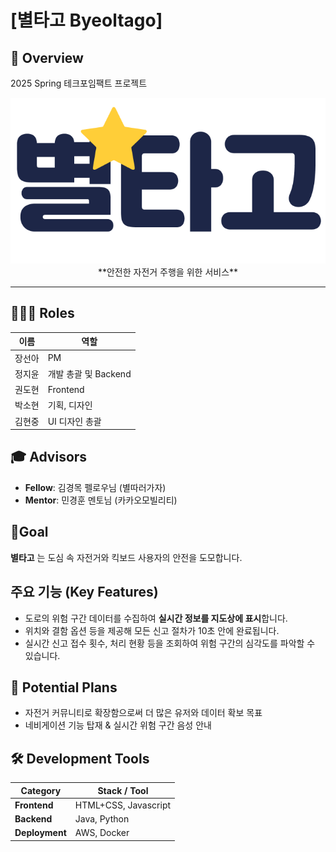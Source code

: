 # [별타고 Byeoltago]
 ## 📌 Overview
 2025 Spring 테크포임팩트 프로젝트
 <p align="center">
<img width="586" alt="별타고 로고" src="./frontend/imgs/logo.png" />
**안전한 자전거 주행을 위한 서비스**  

---
## 🧑‍🤝‍🧑 Roles 
 | 이름   | 역할     |
| ------ | -------- |
| 장선아 | PM       | 
| 정지윤 | 개발 총괄 및 Backend   | 
| 권도현 | Frontend | 
| 박소현 | 기획, 디자인  |
| 김현중 | UI 디자인 총괄   | 

## 🎓 Advisors
- **Fellow**: 김경목 펠로우님 (별따러가자)
- **Mentor**: 민경훈 멘토님 (카카오모빌리티)

## 🎯Goal 
 **별타고** 는 도심 속 자전거와 킥보드 사용자의 안전을 도모합니다. 

## 주요 기능 (Key Features)
- 도로의 위험 구간 데이터를 수집하여 **실시간 정보를 지도상에 표시**합니다.
- 위치와 결함 옵션 등을 제공해 모든 신고 절차가 10초 안에 완료됩니다.
- 실시간 신고 접수 횟수, 처리 현황 등을 조회하여 위험 구간의 심각도를 파악할 수 있습니다. 

## 📌 Potential Plans 
- 자전거 커뮤니티로 확장함으로써 더 많은 유저와 데이터 확보 목표 
- 네비게이션 기능 탑재 & 실시간 위험 구간 음성 안내

## 🛠 Development Tools 

| Category   | Stack / Tool |
|------------|--------------|
| **Frontend** | HTML+CSS, Javascript  |
| **Backend** | Java, Python |
| **Deployment** |AWS, Docker|


